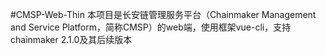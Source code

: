 #CMSP-Web-Thin
本项目是长安链管理服务平台（Chainmaker Management and Service Platform，简称CMSP）的web端，使用框架vue-cli，支持chainmaker 2.1.0及其后续版本